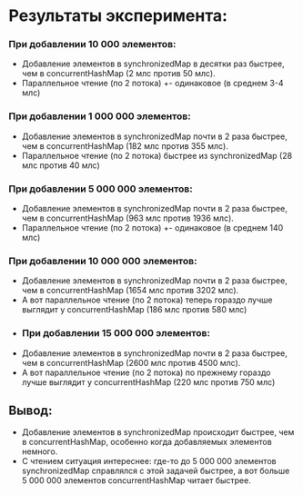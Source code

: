 # Результаты эксперимента:

### При добавлении 10 000 элементов:
* Добавление элементов в synchronizedMap в десятки раз быстрее, чем в concurrentHashMap (2 млс против 50 млс).
* Параллельное чтение (по 2 потока) +- одинаковое (в среднем 3-4 млс)
### При добавлении 1 000 000 элементов:
* Добавление элементов в synchronizedMap почти в 2 раза быстрее, чем в concurrentHashMap (182 млс против 355 млс).
* Параллельное чтение (по 2 потока) быстрее из synchronizedMap (28 млс против 40 млс)
### При добавлении 5 000 000 элементов:
* Добавление элементов в synchronizedMap почти в 2 раза быстрее, чем в concurrentHashMap (963 млс против 1936 млс).
* Параллельное чтение (по 2 потока) +- одинаковое (в среднем 140 млс) 
### При добавлении 10 000 000 элементов:
* Добавление элементов в synchronizedMap почти в 2 раза быстрее, чем в concurrentHashMap (1654 млс против 3202 млс).
* А вот параллельное чтение (по 2 потока) теперь гораздо лучше выглядит у concurrentHashMap (186 млс против 580 млс) 
* ### При добавлении 15 000 000 элементов:
* Добавление элементов в synchronizedMap почти в 2 раза быстрее, чем в concurrentHashMap (2600 млс против 4500 млс).
* А вот параллельное чтение (по 2 потока) по прежнему гораздо лучше выглядит у concurrentHashMap (220 млс против 750 млс)
## Вывод:
* Добавление элементов в synchronizedMap происходит быстрее, чем в concurrentHashMap, особенно когда добавляемых элементов немного.
* С чтением ситуация интереснее: где-то до 5 000 000 элементов synchronizedMap справлялся с этой задачей быстрее, а вот больше 5 000 000 элементов concurrentHashMap читает быстрее.
